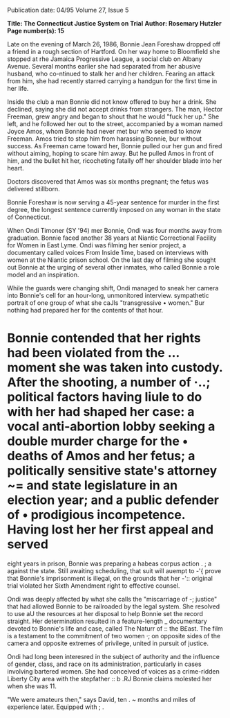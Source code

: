Publication date: 04/95
Volume 27, Issue 5

**Title: The Connecticut Justice System on Trial**
**Author: Rosemary Hutzler**
**Page number(s): 15**

Late on the evening of March 26, 1986, Bonnie Jean Foreshaw 
dropped off a friend in a rough section of Hartford. On her 
way home to Bloomfield she stopped at rhe Jamaica 
Progressive League, a social club on Albany Avenue. Several 
months earlier she had separated from her abusive husband, who 
co-ntinued to stalk her and her children. Fearing an attack from him, 
she had recently starred carrying a handgun for the first time in her 
life. 


Inside the club a man Bonnie did not know offered to buy her a 
drink. She declined, saying she did not accept drinks from strangers. 
The man, Hector Freeman, grew angry and began to shout that he 
would "fuck her up." She left, and he followed her out to the street, 
accompanied by a woman named Joyce Amos, whom Bonnie had 
never met bur who seemed to know Freeman. Amos tried to stop him 
from harassing Bonnie, bur without success. As Freeman came toward 
her, Bonnie pulled our her gun and fired without aiming, hoping to 
scare him away. But he pulled Amos in front of him, and the bullet 
hit her, ricocheting fatally off her shoulder blade into her heart. 


Doctors discovered that Amos was six months pregnant; the fetus was 
delivered stillborn. 


Bonnie Foreshaw is now serving a 45-year sentence for murder in 
the first degree, the longest sentence currently imposed on any 
woman in the state of Connecticut. 


When Ondi Timoner (SY '94) mer Bonnie, Ondi was four 
months away from graduation. Bonnie faced another 38 years at 
Niantic Correctional Facility for Women in East Lyme. Ondi was 
filming her senior project, a documentary called voices From Inside 
1ime, based on interviews with women at the Niantic prison school. 
On the last day of filming she sought out Bonnie at the urging of 
several other inmates, who called Bonnie a role model and an 
inspiration. 


While the guards were changing shift, Ondi managed to sneak her 
camera into Bonnie's cell for an hour-long, unmonitored interview. 
sympathetic portrait of one group of what she caJls "transgressive • 
women." Bur nothing had prepared her for the contents of that hour. 


Bonnie contended that her rights had been violated from the ... 
moment she was taken into custody. After the shooting, a number of ·..; 
political factors having liule to do with her had shaped her case: a 
vocal anti-abortion lobby seeking a double murder charge for the 
• 
deaths of Amos and her fetus; a politically sensitive state's attorney ~= 
and state legislature in an election year; and a public defender of • 
prodigious incompetence. Having lost her her first appeal and served 
=
eight years in prison, Bonnie was preparing a habeas corpus action . ; a
against the state. Still awaiting scheduling, that suit will auempt to -'{ 
prove that Bonnie's imprisonment is illegal, on the grounds that her -':: 
original trial violated her Sixth Amendment right to effective counsel. 


Ondi was deeply affected by what she calls the "miscarriage of -; 
justice" that had allowed Bonnie to be railroaded by the legal system. 
She resolved to use aU the resources at her disposal to help Bonnie set 
the record straight. Her determination resulted in a feature-length _ 
documentary devoted to Bonnie's life and case, called The Naturr of :: 
the B£ast. The film is a testament to the commitment of two women ·; 
on opposite sides of the camera and opposite extremes of privilege, 
united in pursuit of justice. 


Ondi had long been interesred in the subject of 
authority and the influence of gender, class, and race 
on its administration, particularly in cases involving 
bartered women. She had conceived of voices as a 
crime-ridden Liberty City area with the stepfather :: 
b .RJ 
Bonnie claims molested her when she was 11. 


"We were amateurs then," says David, ten . ~ 
months and miles of experience later. Equipped with ; .